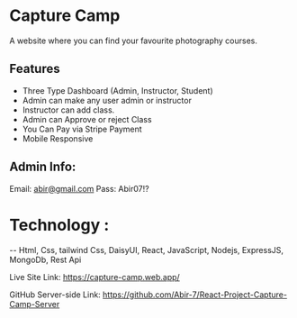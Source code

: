 
# Capture Camp

A website where you can find your favourite photography courses.
## Features

* Three Type Dashboard (Admin, Instructor, Student)
* Admin can make any user admin or instructor
* Instructor can add class.
* Admin can Approve or reject Class
* You Can Pay via Stripe Payment
* Mobile Responsive


 ## Admin Info:
 Email: abir@gmail.com
 Pass: Abir07!?


# Technology :
 -- Html, Css, tailwind Css, DaisyUI, React, JavaScript, Nodejs, ExpressJS, MongoDb, Rest Api


Live Site Link: https://capture-camp.web.app/

GitHub Server-side Link: https://github.com/Abir-7/React-Project-Capture-Camp-Server

